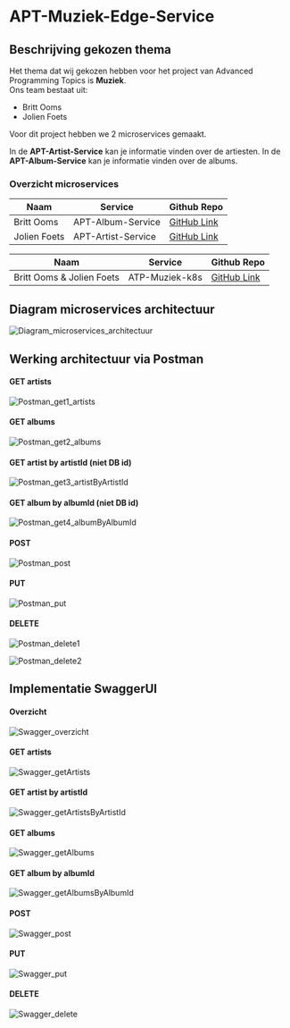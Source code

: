 # APT-Muziek-Edge-Service
## Beschrijving gekozen thema ##

Het thema dat wij gekozen hebben voor het project van Advanced Programming Topics is __Muziek__.\
Ons team bestaat uit:
 - Britt Ooms
 - Jolien Foets

Voor dit project hebben we 2 microservices gemaakt.

In de __APT-Artist-Service__ kan je informatie vinden over de artiesten.
In de __APT-Album-Service__ kan je informatie vinden over de albums.

### Overzicht microservices ###

Naam |Service|Github Repo
-----|-------|-----------
Britt Ooms|APT-Album-Service|[GitHub Link](https://github.com/Britt93/APT-Album-Service)
Jolien Foets|APT-Artist-Service|[GitHub Link](https://github.com/JolienFoets/APT-Artist-Service)

Naam |Service|Github Repo
-----|-------|-----------
Britt Ooms & Jolien Foets|ATP-Muziek-k8s|[GitHub Link](https://github.com/JolienFoets/ATP-Muziek-k8s)

## Diagram microservices architectuur ##

![Diagram_microservices_architectuur](https://github.com/JolienFoets/APT-Muziek-Edge-Service/blob/main/Screenshots/Diagram_microservices_architectuur.png)

## Werking architectuur via Postman ##

#### GET artists ####

![Postman_get1_artists](https://github.com/JolienFoets/APT-Muziek-Edge-Service/blob/main/Screenshots/Postman_get1_artists.png)

#### GET albums ####

![Postman_get2_albums](https://github.com/JolienFoets/APT-Muziek-Edge-Service/blob/main/Screenshots/Postman_get2_albums.png)

#### GET artist by artistId (niet DB id) ####

![Postman_get3_artistByArtistId](https://github.com/JolienFoets/APT-Muziek-Edge-Service/blob/main/Screenshots/Postman_get3_artistByArtistId.png)

#### GET album by albumId (niet DB id) ####

![Postman_get4_albumByAlbumId](https://github.com/JolienFoets/APT-Muziek-Edge-Service/blob/main/Screenshots/Postman_get4_albumByAlbumId.png)

#### POST ####

![Postman_post](https://github.com/JolienFoets/APT-Muziek-Edge-Service/blob/main/Screenshots/Postman_post.png)

#### PUT ####

![Postman_put](https://github.com/JolienFoets/APT-Muziek-Edge-Service/blob/main/Screenshots/Postman_put.png)

#### DELETE ####

![Postman_delete1](https://github.com/JolienFoets/APT-Muziek-Edge-Service/blob/main/Screenshots/Postman_delete1.png)

![Postman_delete2](https://github.com/JolienFoets/APT-Muziek-Edge-Service/blob/main/Screenshots/Postman_delete2.png)

## Implementatie SwaggerUI ##

#### Overzicht ####

![Swagger_overzicht](https://github.com/JolienFoets/APT-Muziek-Edge-Service/blob/main/Screenshots/Swagger_overzicht.png)

#### GET artists ####

![Swagger_getArtists](https://github.com/JolienFoets/APT-Muziek-Edge-Service/blob/main/Screenshots/Swagger_getArtists.png)

#### GET artist by artistId ####

![Swagger_getArtistsByArtistId](https://github.com/JolienFoets/APT-Muziek-Edge-Service/blob/main/Screenshots/Swagger_getArtistsByArtistId.png)

#### GET albums ####

![Swagger_getAlbums](https://github.com/JolienFoets/APT-Muziek-Edge-Service/blob/main/Screenshots/Swagger_getAlbums.png)

#### GET album by albumId ####

![Swagger_getAlbumsByAlbumId](https://github.com/JolienFoets/APT-Muziek-Edge-Service/blob/main/Screenshots/Swagger_getAlbumsByAlbumId.png)

#### POST ####

![Swagger_post](https://github.com/JolienFoets/APT-Muziek-Edge-Service/blob/main/Screenshots/Swagger_post.png)

#### PUT ####

![Swagger_put](https://github.com/JolienFoets/APT-Muziek-Edge-Service/blob/main/Screenshots/Swagger_put.png)

#### DELETE ####

![Swagger_delete](https://github.com/JolienFoets/APT-Muziek-Edge-Service/blob/main/Screenshots/Swagger_delete.png)
